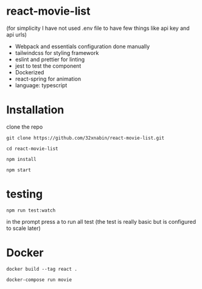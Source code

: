 # react-movie-list
(for simplicity I have not used .env file to have few things like api key and api urls)
- Webpack and essentials configuration done manually
- tailwindcss for styling framework
- eslint and prettier for linting
- jest to test the component
- Dockerized
- react-spring for animation
- language: typescript

# Installation

clone the repo
```
git clone https://github.com/32xnabin/react-movie-list.git
```
```
cd react-movie-list
```
```
npm install
```
```
npm start
```

# testing
```
npm run test:watch
```
in the prompt press a to run all test
(the test is really basic but is configured to scale later)
# Docker
```
docker build --tag react .
```
```
docker-compose run movie
```







